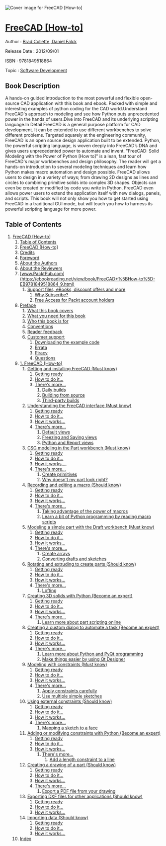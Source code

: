 ![Cover image for FreeCAD [How-to]](https://imgdetail.ebookreading.net/cover/cover/software_development/EB9781849518864.jpg)

[FreeCAD [How-to]](https://ebookreading.net/view/book/FreeCAD+%5BHow-to%5D-EB9781849518864_1.html "FreeCAD [How-to]")
====================================================================================================================

Author : [Brad Collette](https://ebookreading.net/search/author/Brad+Collette),[ Daniel Falck](https://ebookreading.net/search/author/+Daniel+Falck)

Release Date : 2012/09/01

ISBN : 9781849518864

Topic : [Software Development](https://ebookreading.net/search/category/software-development)

Book Description
-----------------

A hands-on guided introduction to the most powerful and flexible open-source CAD application with this book and ebook.
Packed with simple and interesting examples of python coding for the CAD world.Understand FreeCAD's approach to modeling and see how Python puts unprecedented power in the hands of users.Dive into FreeCAD and its underlying scripting language.In Detail
FreeCAD is a general purpose platform for CAD development. It can be extended to use different workbenches to solve different problems. Targeted squarely at the engineering community, FreeCAD is an open source design application built to be extended. Python, the powerful scripting language, is woven deeply into FreeCAD’s DNA and gives users unprecedented power to automate and invent. 
"FreeCAD: Solid Modeling with the Power of Python [How to]" is a lean, fast tour of FreeCAD's major workbenches and design philosophy. The reader will get a hands-on introduction to several modeling techniques and learn how Python makes macro automation and design possible.
FreeCAD allows users to design in a variety of ways; from drawing 2D designs as lines and circles to combining primitive solids into complex 3D shapes. Objects can even be created or modified by code you write in Python. FreeCAD even allows power users to extend the application itself with new dialogs, panels, and scripts. This book will not only show you how to get started using FreeCAD in a traditional GUI mode, but will teach you how to harness its powerful scripting language for more power.
              
Table of Contents
-----------------

1. [FreeCAD [How-to]](https://ebookreading.net/view/book/FreeCAD+%5BHow-to%5D-EB9781849518864_3.html)
    1. [Table of Contents](https://ebookreading.net/view/book/FreeCAD+%5BHow-to%5D-EB9781849518864_2.html)
    1. [FreeCAD [How-to]](https://ebookreading.net/view/book/FreeCAD+%5BHow-to%5D-EB9781849518864_4.html)
    1. [Credits](https://ebookreading.net/view/book/FreeCAD+%5BHow-to%5D-EB9781849518864_5.html)
    1. [Foreword](https://ebookreading.net/view/book/FreeCAD+%5BHow-to%5D-EB9781849518864_6.html)
    1. [About the Authors](https://ebookreading.net/view/book/FreeCAD+%5BHow-to%5D-EB9781849518864_7.html)
    1. [About the Reviewers](https://ebookreading.net/view/book/FreeCAD+%5BHow-to%5D-EB9781849518864_8.html)
    1. [www.PacktPub.com](https://ebookreading.net/view/book/FreeCAD+%5BHow-to%5D-EB9781849518864_9.html)
        1. [Support files, eBooks, discount offers and more](https://ebookreading.net/view/book/FreeCAD+%5BHow-to%5D-EB9781849518864_9.html#ch00lvl1sec01)
            1. [Why Subscribe?](https://ebookreading.net/view/book/FreeCAD+%5BHow-to%5D-EB9781849518864_9.html#ch00lvl2sec01)
            1. [Free Access for Packt account holders](https://ebookreading.net/view/book/FreeCAD+%5BHow-to%5D-EB9781849518864_9.html#ch00lvl2sec02)
    1. [Preface](https://ebookreading.net/view/book/FreeCAD+%5BHow-to%5D-EB9781849518864_10.html)
        1. [What this book covers](https://ebookreading.net/view/book/FreeCAD+%5BHow-to%5D-EB9781849518864_10.html#ch00lvl1sec02)
        1. [What you need for this book](https://ebookreading.net/view/book/FreeCAD+%5BHow-to%5D-EB9781849518864_11.html)
        1. [Who this book is for](https://ebookreading.net/view/book/FreeCAD+%5BHow-to%5D-EB9781849518864_12.html)
        1. [Conventions](https://ebookreading.net/view/book/FreeCAD+%5BHow-to%5D-EB9781849518864_13.html)
        1. [Reader feedback](https://ebookreading.net/view/book/FreeCAD+%5BHow-to%5D-EB9781849518864_14.html)
        1. [Customer support](https://ebookreading.net/view/book/FreeCAD+%5BHow-to%5D-EB9781849518864_15.html)
            1. [Downloading the example code](https://ebookreading.net/view/book/FreeCAD+%5BHow-to%5D-EB9781849518864_15.html#ch00lvl2sec03)
            1. [Errata](https://ebookreading.net/view/book/FreeCAD+%5BHow-to%5D-EB9781849518864_15.html#ch00lvl2sec04)
            1. [Piracy](https://ebookreading.net/view/book/FreeCAD+%5BHow-to%5D-EB9781849518864_15.html#ch00lvl2sec05)
            1. [Questions](https://ebookreading.net/view/book/FreeCAD+%5BHow-to%5D-EB9781849518864_15.html#ch00lvl2sec06)
    1. [1. FreeCAD [How-to]](https://ebookreading.net/view/book/FreeCAD+%5BHow-to%5D-EB9781849518864_16.html)
        1. [Getting and installing FreeCAD (Must know)](https://ebookreading.net/view/book/FreeCAD+%5BHow-to%5D-EB9781849518864_16.html#ch01lvl1sec01)
            1. [Getting ready](https://ebookreading.net/view/book/FreeCAD+%5BHow-to%5D-EB9781849518864_16.html#ch01lvl2sec01)
            1. [How to do it...](https://ebookreading.net/view/book/FreeCAD+%5BHow-to%5D-EB9781849518864_16.html#ch01lvl2sec02)
            1. [There&#39;s more...](https://ebookreading.net/view/book/FreeCAD+%5BHow-to%5D-EB9781849518864_16.html#ch01lvl2sec03)
                1. [Daily builds](https://ebookreading.net/view/book/FreeCAD+%5BHow-to%5D-EB9781849518864_16.html#ch01lvl3sec01)
                1. [Building from source](https://ebookreading.net/view/book/FreeCAD+%5BHow-to%5D-EB9781849518864_16.html#ch01lvl3sec02)
                1. [Third-party builds](https://ebookreading.net/view/book/FreeCAD+%5BHow-to%5D-EB9781849518864_16.html#ch01lvl3sec03)
        1. [Understanding the FreeCAD interface (Must know)](https://ebookreading.net/view/book/FreeCAD+%5BHow-to%5D-EB9781849518864_17.html)
            1. [Getting ready](https://ebookreading.net/view/book/FreeCAD+%5BHow-to%5D-EB9781849518864_17.html#ch01lvl2sec04)
            1. [How to do it...](https://ebookreading.net/view/book/FreeCAD+%5BHow-to%5D-EB9781849518864_17.html#ch01lvl2sec05)
            1. [How it works...](https://ebookreading.net/view/book/FreeCAD+%5BHow-to%5D-EB9781849518864_17.html#ch01lvl2sec06)
            1. [There&#39;s more...](https://ebookreading.net/view/book/FreeCAD+%5BHow-to%5D-EB9781849518864_17.html#ch01lvl2sec07)
                1. [Default views](https://ebookreading.net/view/book/FreeCAD+%5BHow-to%5D-EB9781849518864_17.html#ch01lvl3sec04)
                1. [Freezing and Saving views](https://ebookreading.net/view/book/FreeCAD+%5BHow-to%5D-EB9781849518864_17.html#ch01lvl3sec05)
                1. [Python and Report views](https://ebookreading.net/view/book/FreeCAD+%5BHow-to%5D-EB9781849518864_17.html#ch01lvl3sec06)
        1. [CSG modeling in the Part workbench (Must know)](https://ebookreading.net/view/book/FreeCAD+%5BHow-to%5D-EB9781849518864_18.html)
            1. [Getting ready](https://ebookreading.net/view/book/FreeCAD+%5BHow-to%5D-EB9781849518864_18.html#ch01lvl2sec08)
            1. [How to do it...](https://ebookreading.net/view/book/FreeCAD+%5BHow-to%5D-EB9781849518864_18.html#ch01lvl2sec09)
            1. [How it works....](https://ebookreading.net/view/book/FreeCAD+%5BHow-to%5D-EB9781849518864_18.html#ch01lvl2sec10)
            1. [There&#39;s more...](https://ebookreading.net/view/book/FreeCAD+%5BHow-to%5D-EB9781849518864_18.html#ch01lvl2sec11)
                1. [Create primitives](https://ebookreading.net/view/book/FreeCAD+%5BHow-to%5D-EB9781849518864_18.html#ch01lvl3sec07)
                1. [Why doesn&#39;t my part look right?](https://ebookreading.net/view/book/FreeCAD+%5BHow-to%5D-EB9781849518864_18.html#ch01lvl3sec08)
        1. [Recording and editing a macro (Should know)](https://ebookreading.net/view/book/FreeCAD+%5BHow-to%5D-EB9781849518864_19.html)
            1. [Getting ready](https://ebookreading.net/view/book/FreeCAD+%5BHow-to%5D-EB9781849518864_19.html#ch01lvl2sec12)
            1. [How to do it...](https://ebookreading.net/view/book/FreeCAD+%5BHow-to%5D-EB9781849518864_19.html#ch01lvl2sec13)
            1. [How it works...](https://ebookreading.net/view/book/FreeCAD+%5BHow-to%5D-EB9781849518864_19.html#ch01lvl2sec14)
            1. [There&#39;s more...](https://ebookreading.net/view/book/FreeCAD+%5BHow-to%5D-EB9781849518864_19.html#ch01lvl2sec15)
                1. [Taking advantage of the power of macros](https://ebookreading.net/view/book/FreeCAD+%5BHow-to%5D-EB9781849518864_19.html#ch01lvl3sec09)
                1. [Learn a bit of Python programming by reading macro scripts](https://ebookreading.net/view/book/FreeCAD+%5BHow-to%5D-EB9781849518864_19.html#ch01lvl3sec10)
        1. [Modeling a simple part with the Draft workbench (Must know)](https://ebookreading.net/view/book/FreeCAD+%5BHow-to%5D-EB9781849518864_20.html)
            1. [Getting ready](https://ebookreading.net/view/book/FreeCAD+%5BHow-to%5D-EB9781849518864_20.html#ch01lvl2sec16)
            1. [How to do it...](https://ebookreading.net/view/book/FreeCAD+%5BHow-to%5D-EB9781849518864_20.html#ch01lvl2sec17)
            1. [How it works...](https://ebookreading.net/view/book/FreeCAD+%5BHow-to%5D-EB9781849518864_20.html#ch01lvl2sec18)
            1. [There&#39;s more....](https://ebookreading.net/view/book/FreeCAD+%5BHow-to%5D-EB9781849518864_20.html#ch01lvl2sec19)
                1. [Create arrays](https://ebookreading.net/view/book/FreeCAD+%5BHow-to%5D-EB9781849518864_20.html#ch01lvl3sec11)
                1. [Converting drafts and sketches](https://ebookreading.net/view/book/FreeCAD+%5BHow-to%5D-EB9781849518864_20.html#ch01lvl3sec12)
        1. [Rotating and extruding to create parts (Should know)](https://ebookreading.net/view/book/FreeCAD+%5BHow-to%5D-EB9781849518864_21.html)
            1. [Getting ready](https://ebookreading.net/view/book/FreeCAD+%5BHow-to%5D-EB9781849518864_21.html#ch01lvl2sec20)
            1. [How to do it...](https://ebookreading.net/view/book/FreeCAD+%5BHow-to%5D-EB9781849518864_21.html#ch01lvl2sec21)
            1. [How it works...](https://ebookreading.net/view/book/FreeCAD+%5BHow-to%5D-EB9781849518864_21.html#ch01lvl2sec22)
            1. [There&#39;s more...](https://ebookreading.net/view/book/FreeCAD+%5BHow-to%5D-EB9781849518864_21.html#ch01lvl2sec23)
                1. [Lofting](https://ebookreading.net/view/book/FreeCAD+%5BHow-to%5D-EB9781849518864_21.html#ch01lvl3sec13)
        1. [Creating 3D solids with Python (Become an expert)](https://ebookreading.net/view/book/FreeCAD+%5BHow-to%5D-EB9781849518864_22.html)
            1. [Getting ready](https://ebookreading.net/view/book/FreeCAD+%5BHow-to%5D-EB9781849518864_22.html#ch01lvl2sec24)
            1. [How to do it...](https://ebookreading.net/view/book/FreeCAD+%5BHow-to%5D-EB9781849518864_22.html#ch01lvl2sec25)
            1. [How it works...](https://ebookreading.net/view/book/FreeCAD+%5BHow-to%5D-EB9781849518864_22.html#ch01lvl2sec26)
            1. [There&#39;s more...](https://ebookreading.net/view/book/FreeCAD+%5BHow-to%5D-EB9781849518864_22.html#ch01lvl2sec27)
                1. [Learn more about part scripting online](https://ebookreading.net/view/book/FreeCAD+%5BHow-to%5D-EB9781849518864_22.html#ch01lvl3sec14)
        1. [Creating a custom dialog to automate a task (Become an expert)](https://ebookreading.net/view/book/FreeCAD+%5BHow-to%5D-EB9781849518864_23.html)
            1. [Getting ready](https://ebookreading.net/view/book/FreeCAD+%5BHow-to%5D-EB9781849518864_23.html#ch01lvl2sec28)
            1. [How to do it...](https://ebookreading.net/view/book/FreeCAD+%5BHow-to%5D-EB9781849518864_23.html#ch01lvl2sec29)
            1. [How it works...](https://ebookreading.net/view/book/FreeCAD+%5BHow-to%5D-EB9781849518864_23.html#ch01lvl2sec30)
            1. [There&#39;s more...](https://ebookreading.net/view/book/FreeCAD+%5BHow-to%5D-EB9781849518864_23.html#ch01lvl2sec31)
                1. [Learn more about Python and PyQt programming](https://ebookreading.net/view/book/FreeCAD+%5BHow-to%5D-EB9781849518864_23.html#ch01lvl3sec15)
                1. [Make things easier by using Qt Designer](https://ebookreading.net/view/book/FreeCAD+%5BHow-to%5D-EB9781849518864_23.html#ch01lvl3sec16)
        1. [Modeling with constraints (Must know)](https://ebookreading.net/view/book/FreeCAD+%5BHow-to%5D-EB9781849518864_24.html)
            1. [Getting ready](https://ebookreading.net/view/book/FreeCAD+%5BHow-to%5D-EB9781849518864_24.html#ch01lvl2sec32)
            1. [How to do it...](https://ebookreading.net/view/book/FreeCAD+%5BHow-to%5D-EB9781849518864_24.html#ch01lvl2sec33)
            1. [How it works...](https://ebookreading.net/view/book/FreeCAD+%5BHow-to%5D-EB9781849518864_24.html#ch01lvl2sec34)
            1. [There&#39;s more...](https://ebookreading.net/view/book/FreeCAD+%5BHow-to%5D-EB9781849518864_24.html#ch01lvl2sec35)
                1. [Apply constraints carefully](https://ebookreading.net/view/book/FreeCAD+%5BHow-to%5D-EB9781849518864_24.html#ch01lvl3sec17)
                1. [Use multiple simple sketches](https://ebookreading.net/view/book/FreeCAD+%5BHow-to%5D-EB9781849518864_24.html#ch01lvl3sec18)
        1. [Using external constraints (Should know)](https://ebookreading.net/view/book/FreeCAD+%5BHow-to%5D-EB9781849518864_25.html)
            1. [Getting ready](https://ebookreading.net/view/book/FreeCAD+%5BHow-to%5D-EB9781849518864_25.html#ch01lvl2sec36)
            1. [How to do it...](https://ebookreading.net/view/book/FreeCAD+%5BHow-to%5D-EB9781849518864_25.html#ch01lvl2sec37)
            1. [How it works...](https://ebookreading.net/view/book/FreeCAD+%5BHow-to%5D-EB9781849518864_25.html#ch01lvl2sec38)
            1. [There&#39;s more...](https://ebookreading.net/view/book/FreeCAD+%5BHow-to%5D-EB9781849518864_25.html#ch01lvl2sec39)
                1. [Mapping a sketch to a face](https://ebookreading.net/view/book/FreeCAD+%5BHow-to%5D-EB9781849518864_25.html#ch01lvl3sec19)
        1. [Adding or modifying constraints with Python (Become an expert)](https://ebookreading.net/view/book/FreeCAD+%5BHow-to%5D-EB9781849518864_26.html)
            1. [Getting ready](https://ebookreading.net/view/book/FreeCAD+%5BHow-to%5D-EB9781849518864_26.html#ch01lvl2sec40)
            1. [How to do it...](https://ebookreading.net/view/book/FreeCAD+%5BHow-to%5D-EB9781849518864_26.html#ch01lvl2sec41)
            1. [How it works...](https://ebookreading.net/view/book/FreeCAD+%5BHow-to%5D-EB9781849518864_26.html#ch01lvl2sec42)
                1. [There&#39;s more...](https://ebookreading.net/view/book/FreeCAD+%5BHow-to%5D-EB9781849518864_26.html#ch01lvl2sec43)
                    1. [Add a length constraint to a line](https://ebookreading.net/view/book/FreeCAD+%5BHow-to%5D-EB9781849518864_26.html#ch01lvl3sec20)
        1. [Creating a drawing of a part (Should know)](https://ebookreading.net/view/book/FreeCAD+%5BHow-to%5D-EB9781849518864_27.html)
            1. [Getting ready](https://ebookreading.net/view/book/FreeCAD+%5BHow-to%5D-EB9781849518864_27.html#ch01lvl2sec44)
            1. [How to do it...](https://ebookreading.net/view/book/FreeCAD+%5BHow-to%5D-EB9781849518864_27.html#ch01lvl2sec45)
            1. [How it works...](https://ebookreading.net/view/book/FreeCAD+%5BHow-to%5D-EB9781849518864_27.html#ch01lvl2sec46)
            1. [There&#39;s more...](https://ebookreading.net/view/book/FreeCAD+%5BHow-to%5D-EB9781849518864_27.html#ch01lvl2sec47)
                1. [Export a PDF file from your drawing](https://ebookreading.net/view/book/FreeCAD+%5BHow-to%5D-EB9781849518864_27.html#ch01lvl3sec21)
        1. [Exporting DXF files for other applications (Should know)](https://ebookreading.net/view/book/FreeCAD+%5BHow-to%5D-EB9781849518864_28.html)
            1. [Getting ready](https://ebookreading.net/view/book/FreeCAD+%5BHow-to%5D-EB9781849518864_28.html#ch01lvl2sec48)
            1. [How to do it...](https://ebookreading.net/view/book/FreeCAD+%5BHow-to%5D-EB9781849518864_28.html#ch01lvl2sec49)
            1. [How it works...](https://ebookreading.net/view/book/FreeCAD+%5BHow-to%5D-EB9781849518864_28.html#ch01lvl2sec50)
        1. [Importing data (Should know)](https://ebookreading.net/view/book/FreeCAD+%5BHow-to%5D-EB9781849518864_29.html)
            1. [Getting ready](https://ebookreading.net/view/book/FreeCAD+%5BHow-to%5D-EB9781849518864_29.html#ch01lvl2sec51)
            1. [How to do it...](https://ebookreading.net/view/book/FreeCAD+%5BHow-to%5D-EB9781849518864_29.html#ch01lvl2sec52)
            1. [How it works...](https://ebookreading.net/view/book/FreeCAD+%5BHow-to%5D-EB9781849518864_29.html#ch01lvl2sec53)
    1. [Index](https://ebookreading.net/view/book/FreeCAD+%5BHow-to%5D-EB9781849518864_30.html)
